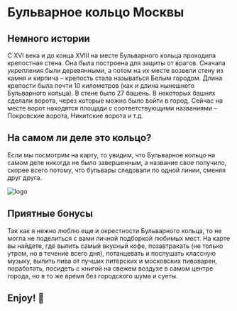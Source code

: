 # Бульварное кольцо Москвы
## Немного истории
С XVI века и до конца XVIII на месте Бульварного кольца проходила крепостная стена. Она была построена для защиты от врагов. Сначала укрепления были деревянными, а потом на их месте возвели стену из камня и кирпича – крепость стала называться Белым городом. Длина крепости была почти 10 километров (как и длина нынешнего Бульварного кольца). В стене было 27 башень. В некоторых башнях сделали ворота, через которые можно было войти в город. Сейчас на месте ворот находятся площади с соответствующими названиями – Покровские ворота, Никитские ворота и т.д.
## На самом ли деле это кольцо?
Если мы посмотрим на карту, то увидим, что Бульварное кольцо на самом деле никогда не было завершенным, а название свое получило, скорее всего потому, что бульвары следовали по одной линии, сменяя друг друга. 

![logo](https://www.papmambook.ru/images/upl/pagephotos/pagephotos_1740_55ed6c50913e82f3232a72eac8d1228163371f1531219.jpg "logo")

## Приятные бонусы
Так как я нежно люблю еще и окрестности Бульварного кольца, то не могла не поделиться с вами личной подборкой любимых мест. На карте вы найдете, где выпить самый вкусный кофе, позавтракать (не только утром, но в течение всего дня), потанцевать и послушать классную музыку, выпить пива от лучших питерских и московских пивоварен, поработать, посидеть с книгой на свежем воздухе в самом центре города, но в то же время без городского шума и суеты.

## Enjoy! :raised_hands:
